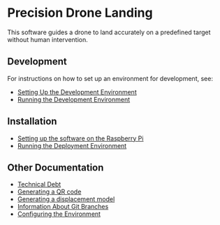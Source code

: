 # Precision Drone Landing

This software guides a drone to land accurately on a predefined target without human intervention.

## Development

For instructions on how to set up an environment for development, see:

* [Setting Up the Development Environment](docs/dev_environment_setup.md)
* [Running the Development Environment](docs/dev_environment_running.md)

## Installation

* [Setting up the software on the Raspberry Pi](docs/deployment_setup.md)
* [Running the Deployment Environment](docs/deployment_running.md)

## Other Documentation

* [Technical Debt](docs/technical_debt.md)
* [Generating a QR code](docs/generate_qr_code.md)
* [Generating a displacement model](docs/generate_displacement_model.md)
* [Information About Git Branches](docs/branch_information.md)
* [Configuring the Environment](docs/environment_configuration.md)
